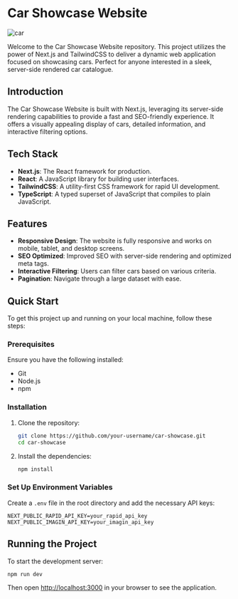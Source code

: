 # Car Showcase Website
![car](https://github.com/darecallad/car/assets/27443134/a26f0b45-0fac-4984-8df8-02786f2b13e3)


Welcome to the Car Showcase Website repository. This project utilizes the power of Next.js and TailwindCSS to deliver a dynamic web application focused on showcasing cars. Perfect for anyone interested in a sleek, server-side rendered car catalogue.

## Introduction

The Car Showcase Website is built with Next.js, leveraging its server-side rendering capabilities to provide a fast and SEO-friendly experience. It offers a visually appealing display of cars, detailed information, and interactive filtering options.

## Tech Stack

- **Next.js**: The React framework for production.
- **React**: A JavaScript library for building user interfaces.
- **TailwindCSS**: A utility-first CSS framework for rapid UI development.
- **TypeScript**: A typed superset of JavaScript that compiles to plain JavaScript.

## Features

- **Responsive Design**: The website is fully responsive and works on mobile, tablet, and desktop screens.
- **SEO Optimized**: Improved SEO with server-side rendering and optimized meta tags.
- **Interactive Filtering**: Users can filter cars based on various criteria.
- **Pagination**: Navigate through a large dataset with ease.

## Quick Start

To get this project up and running on your local machine, follow these steps:

### Prerequisites

Ensure you have the following installed:

- Git
- Node.js
- npm

### Installation

1. Clone the repository:
   ```sh
   git clone https://github.com/your-username/car-showcase.git
   cd car-showcase
   ```

2. Install the dependencies:
   ```sh
   npm install
   ```

### Set Up Environment Variables

Create a `.env` file in the root directory and add the necessary API keys:

```env
NEXT_PUBLIC_RAPID_API_KEY=your_rapid_api_key
NEXT_PUBLIC_IMAGIN_API_KEY=your_imagin_api_key
```

## Running the Project

To start the development server:

```sh
npm run dev
```

Then open [http://localhost:3000](http://localhost:3000) in your browser to see the application.

